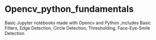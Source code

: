 # Opencv_python_fundamentals
Basic Jupyter notebooks made with Opencv and Python ,includes Basic Filters, Edge Detection, Circle Detection, Thresholding, Face-Eye-Smile Detection
